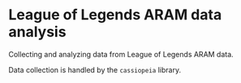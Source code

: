 # League of Legends ARAM data analysis

Collecting and analyzing data from League of Legends ARAM data.

Data collection is handled by the `cassiopeia` library.
